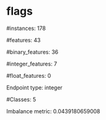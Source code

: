 # flags

#instances: 178

#features: 43

  #binary_features: 36

  #integer_features: 7

  #float_features: 0

Endpoint type: integer

#Classes: 5

Imbalance metric: 0.0439180659008

